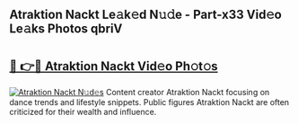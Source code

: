 ## Atraktion Nackt Le𝚊k𝚎d N𝚞𝚍e - Part-x33 Vid𝚎o Le𝚊ks Photos qbriV

# <h2><a href="http://fb8edxj.evod.top/?m=Atraktion+Nackt">🔗 👉🔴 Atraktion Nackt Vid𝚎o Ph𝚘t𝚘s</a></h2>

[![Atraktion Nackt N𝚞d𝚎s](https://i.imgur.com/8V9OHl7.gif)](http://fb8edxj.evod.top/?m=Atraktion+Nackt)
Content creator Atraktion Nackt focusing on dance trends and lifestyle snippets. Public figures Atraktion Nackt are often criticized for their wealth and influence. 
